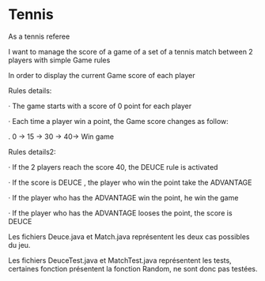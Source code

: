 # Tennis

As a tennis referee

I want to manage the score of a game of a set of a tennis match between 2 players with simple Game rules

In order to display the current Game score of each player

Rules details:

· The game starts with a score of 0 point for each player

· Each time a player win a point, the Game score changes as follow:

. 0 -> 15 -> 30 -> 40-> Win game

Rules details2:

· If the 2 players reach the score 40, the DEUCE rule is activated

· If the score is DEUCE , the player who win the point take the ADVANTAGE

· If the player who has the ADVANTAGE win the point, he win the game

· If the player who has the ADVANTAGE looses the point, the score is DEUCE

Les fichiers Deuce.java et Match.java représentent les deux cas possibles du jeu.

Les fichiers DeuceTest.java et MatchTest.java représentent les tests, certaines fonction présentent la fonction Random, ne sont donc pas testées.
